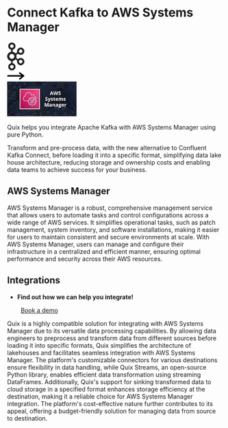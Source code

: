 # Connect Kafka to AWS Systems Manager

<div class="connect-images cards blog-grid-card" markdown>
<div>
<img src="../images/kafka_logo.png" width="40px" />
</div>
<div>
<img src="../images/arrow.svg" width="40px" />
</div>
<div>
<img src="./images/aws-systems-manager_1.jpg" />
</div>
</div>

Quix helps you integrate Apache Kafka with AWS Systems Manager using pure Python.

Transform and pre-process data, with the new alternative to Confluent Kafka Connect, before loading it into a specific format, simplifying data lake house architecture, reducing storage and ownership costs and enabling data teams to achieve success for your business.

## AWS Systems Manager

AWS Systems Manager is a robust, comprehensive management service that allows users to automate tasks and control configurations across a wide range of AWS services. It simplifies operational tasks, such as patch management, system inventory, and software installations, making it easier for users to maintain consistent and secure environments at scale. With AWS Systems Manager, users can manage and configure their infrastructure in a centralized and efficient manner, ensuring optimal performance and security across their AWS resources.

## Integrations

<div class="grid cards" markdown>

- __Find out how we can help you integrate!__

    <a class="md-button md-button--primary" href="https://share.hsforms.com/1iW0TmZzKQMChk0lxd_tGiw4yjw2?__hstc=175542013.2303933fbd746c0ac86d9ccbe9bc9100.1728383268831.1729603416735.1729620918855.31&__hssc=175542013.1.1729620918855&__hsfp=2132701734" target="_blank" style="margin:.5rem;">Book a demo</a>

</div>


Quix is a highly compatible solution for integrating with AWS Systems Manager due to its versatile data processing capabilities. By allowing data engineers to preprocess and transform data from different sources before loading it into specific formats, Quix simplifies the architecture of lakehouses and facilitates seamless integration with AWS Systems Manager. The platform's customizable connectors for various destinations ensure flexibility in data handling, while Quix Streams, an open-source Python library, enables efficient data transformation using streaming DataFrames. Additionally, Quix's support for sinking transformed data to cloud storage in a specified format enhances storage efficiency at the destination, making it a reliable choice for AWS Systems Manager integration. The platform's cost-effective nature further contributes to its appeal, offering a budget-friendly solution for managing data from source to destination.

